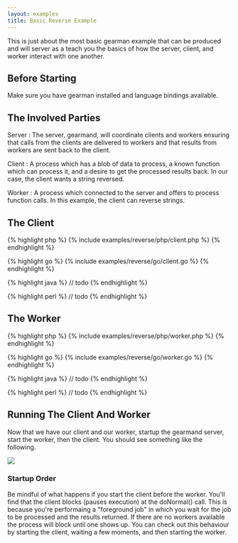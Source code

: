 ```yaml
---
layout: examples
title: Basic Reverse Example
---
```


This is just about the most basic gearman example that can be produced and will
server as a teach you the basics of how the server, client, and worker interact
with one another.

## Before Starting

Make sure you have gearman installed and language bindings available.

## The Involved Parties

Server
: The server, gearmand, will coordinate clients and workers ensuring that
  calls from the clients are delivered to workers and that results from workers
  are sent back to the client.

Client
: A process which has a blob of data to process, a known function which can
  process it, and a desire to get the processed results back. In our case, the
  client wants a string reversed.

Worker
: A process which connected to the server and offers to process function calls.
  In this example, the client can reverse strings.


## The Client

<div class="code-tabs">

{% highlight php %}
{% include examples/reverse/php/client.php %}
{% endhighlight %}

{% highlight go %}
{% include examples/reverse/go/client.go %}
{% endhighlight %}

{% highlight java %}
// todo
{% endhighlight %}

{% highlight perl %}
// todo
{% endhighlight %}

</div>

## The Worker

<div class="code-tabs">

{% highlight php %}
{% include examples/reverse/php/worker.php %}
{% endhighlight %}

{% highlight go %}
{% include examples/reverse/go/worker.go %}
{% endhighlight %}

{% highlight java %}
// todo
{% endhighlight %}

{% highlight perl %}
// todo
{% endhighlight %}

</div>

## Running The Client And Worker

Now that we have our client and our worker, startup the gearmand server, start
the worker, then the client. You should see something like the following.

<img src="{{ site.baseurl }}/img/php-example.png" />

### Startup Order

Be mindful of what happens if you start the client before the worker. You'll
find that the client blocks (pauses execution) at the doNormal() call. This
is because you're performaing a "foreground job" in which you wait for the
job to be processed and the results returned. If there are no workers available
the process will block until one shows up. You can check out this behaviour by
starting the client, waiting a few moments, and then starting the worker.

